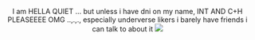 <p align="center">
    <t> I am HELLA QUIET ... but unless i have dni on my name, INT AND C+H PLEASEEEE OMG ..,.,., especially underverse likers i barely have friends i can talk to about it </t>
    <img src="https://file.garden/Z1OpYh3OMHUM4tMG/swappap_graphic.png">
</p>
